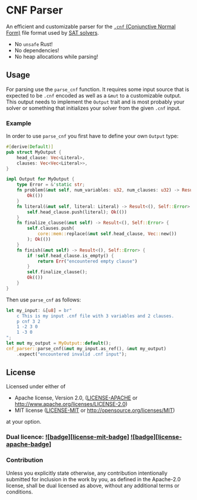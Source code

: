 # CNF Parser

An efficient and customizable parser for the [`.cnf` (Conjunctive Normal Form)][cnf-format]
file format used by [SAT solvers][sat-solving].

- No `unsafe` Rust!
- No dependencies!
- No heap allocations while parsing!

## Usage

For parsing use the `parse_cnf` function.
It requires some input source that is expected to be `.cnf` encoded as well
as a `&mut` to a customizable output.
This output needs to implement the `Output` trait and is most probably your solver
or something that initializes your solver from the given `.cnf` input.

### Example

In order to use `parse_cnf` you first have to define your own `Output` type:

```rust
#[derive(Default)]
pub struct MyOutput {
    head_clause: Vec<Literal>,
    clauses: Vec<Vec<Literal>>,
}

impl Output for MyOutput {
    type Error = &'static str;
    fn problem(&mut self, num_variables: u32, num_clauses: u32) -> Result<(), Self::Error> {
        Ok(())
    }
    fn literal(&mut self, literal: Literal) -> Result<(), Self::Error> {
        self.head_clause.push(literal); Ok(())
    }
    fn finalize_clause(&mut self) -> Result<(), Self::Error> {
        self.clauses.push(
            core::mem::replace(&mut self.head_clause, Vec::new())
        ); Ok(())
    }
    fn finish(&mut self) -> Result<(), Self::Error> {
        if !self.head_clause.is_empty() {
            return Err("encountered empty clause")
        }
        self.finalize_clause();
        Ok(())
    }
}
```

Then use `parse_cnf` as follows:

```rust
let my_input: &[u8] = br"
    c This is my input .cnf file with 3 variables and 2 clauses.
    p cnf 3 2
    1 -2 3 0
    1 -3 0
";
let mut my_output = MyOutput::default();
cnf_parser::parse_cnf(&mut my_input.as_ref(), &mut my_output)
    .expect("encountered invalid .cnf input");
```

## License

Licensed under either of

 * Apache license, Version 2.0, ([LICENSE-APACHE](LICENSE-APACHE) or http://www.apache.org/licenses/LICENSE-2.0)
 * MIT license ([LICENSE-MIT](LICENSE-MIT) or http://opensource.org/licenses/MIT)

at your option.

### Dual licence: [![badge][license-mit-badge]](LICENSE-MIT) [![badge][license-apache-badge]](LICENSE-APACHE)

### Contribution

Unless you explicitly state otherwise, any contribution intentionally submitted
for inclusion in the work by you, as defined in the Apache-2.0 license, shall be dual licensed as above, without any
additional terms or conditions.

[sat-solving]: https://en.wikipedia.org/wiki/Boolean_satisfiability_problem
[cnf-format]: https://www.cs.utexas.edu/users/moore/acl2/manuals/current/manual/index-seo.php/SATLINK____DIMACS
